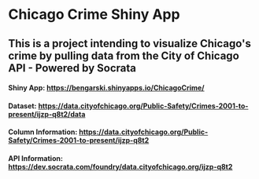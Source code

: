 # Chicago Crime Shiny App

## This is a project intending to visualize Chicago's crime by pulling data from the City of Chicago API - Powered by Socrata

#### Shiny App: https://bengarski.shinyapps.io/ChicagoCrime/
#### Dataset: https://data.cityofchicago.org/Public-Safety/Crimes-2001-to-present/ijzp-q8t2/data
#### Column Information: https://data.cityofchicago.org/Public-Safety/Crimes-2001-to-present/ijzp-q8t2
#### API Information: https://dev.socrata.com/foundry/data.cityofchicago.org/ijzp-q8t2

